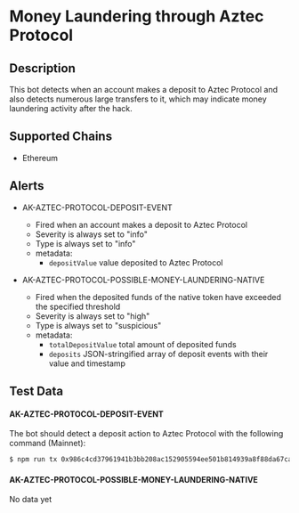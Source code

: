 # Money Laundering through Aztec Protocol

## Description

This bot detects when an account makes a deposit to Aztec Protocol
and also detects numerous large transfers to it, which may indicate money laundering activity after the hack.

## Supported Chains

- Ethereum

## Alerts

- AK-AZTEC-PROTOCOL-DEPOSIT-EVENT
  - Fired when an account makes a deposit to Aztec Protocol
  - Severity is always set to "info"
  - Type is always set to "info"
  - metadata:
    - `depositValue` value deposited to Aztec Protocol

- AK-AZTEC-PROTOCOL-POSSIBLE-MONEY-LAUNDERING-NATIVE
  - Fired when the deposited funds of the native token have exceeded the specified threshold
  - Severity is always set to "high"
  - Type is always set to "suspicious"
  - metadata:
    - `totalDepositValue` total amount of deposited funds
    - `deposits` JSON-stringified array of deposit events with their value and timestamp

## Test Data

#### AK-AZTEC-PROTOCOL-DEPOSIT-EVENT

The bot should detect a deposit action to Aztec Protocol with the following command (Mainnet):

```bash
$ npm run tx 0x986c4cd37961941b3bb208ac152905594ee501b814939a8f88da67ca851aacca
```

#### AK-AZTEC-PROTOCOL-POSSIBLE-MONEY-LAUNDERING-NATIVE

No data yet
